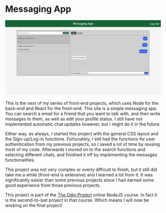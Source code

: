 # Messaging App

![Alt text](./img/Screenshot.png)

This is the next of my series of front-end projects, which uses Node for the back-end and React for the front-end. This site is a simple messaging app. You can search a email for a friend that you want to talk with, and then write messages to them, as well as edit your profile status. I still have not implemented automatic chat updates however, but I might do it in the future.

Either way, as always, I started this project with the general CSS layout and the Sign-up/Log-in functions. Fortunately, I still had the functions for user authentication from my previous projects, so I saved a lot of time by reusing most of my code. Afterwards I moved on to the search functions and selecting different chats, and finished it off by implementing the messages functionalities.

This project was not very complex or overly difficult to finish, but it still did take me a while (front-end is extensive) and I learned a lot from it. It was significantly easier than some previous projects since I had earned some good experience from those previous projects.

This project is part of the [The Odin Project](https://www.theodinproject.com/) online NodeJS course. In fact it is the second-to-last project in that course. Which means I will now be working on the final project!
